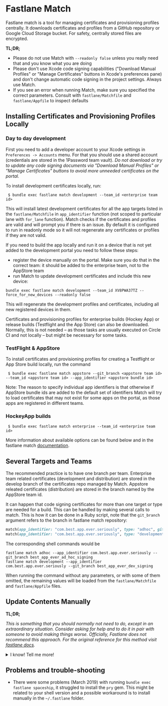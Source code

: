 Fastlane Match
==============

Fastlane match is a tool for managing certificates and provisioning profiles centrally. It downloads certificates and profiles from a GitHub repository or Google Cloud Storage bucket. For safety, centrally stored files are encrypted.

**TL;DR;**

- Please do not use Match with `--readonly false` unless you really need that and you know what you are doing
- Please don't use Xcode code signing capabilities ("Download Manual Profiles" or "Manage Certificates" buttons in Xcode's preferences pane) and don't change automatic code signing in the project settings. Always use Match.
- If you see an error when running Match, make sure you specified the correct parameters. Consult with `fastlane/Matchfile` and `fastlane/Appfile` to inspect defaults

## Installing Certificates and Provisioning Profiles Locally

### Day to day development

First you need to add a developer account to your Xcode settings in `Preferences -> Accounts` menu. For that you should use a shared account (credentials are stored in the 1Password team vault). _Do not download or try to update any code signing documents via "Download Manual Profiles" or "Manage Certificates" buttons to avoid more unneeded certificates on the portal._

To install development certificates locally, run:

```shell
 $ bundle exec fastlane match development --team_id <enterprise team id>
```

This will install latest development certificates for all the app targets listed in the `fastlane/Matchfile` in `app_identifier` function (not scoped to particular lane with `for_lane` function). 
Match checks if the certificates and profiles are valid and will prompt you if there is an issue. By default it is configured to run in readonly mode so it will not regenerate any certificates or profiles if they are not valid.

If you need to build the app locally and run it on a device that is not yet added to the development portal you need to follow these steps:

- register the device manually on the portal. Make sure you do that in the correct team: it should be added to the enterprise team, not to the AppStore team
- run Match to update development certificates and include this new device:

```
bundle exec fastlane match development --team_id XV8PWA37TZ --force_for_new_devices --readonly false
```

This will regenerate the development profiles and certificates, including all new registered devices in them.

Certificates and provisioning profiles for enterprise builds (Hockey App) or release builds (Testflight and the App Store) can also be downloaded. Normally, this is not needed – as those tasks are usually executed on Circle CI and not locally – but might be necessary for some tasks.

### TestFlight & AppStore

To install certificates and provisioning profiles for creating a Testflight or App Store build locally, run the command

```shell
 $ bundle exec fastlane match appstore --git_branch <appstore team id> --team_id <appstore team id> --app_identifier <appstore bundle id>
```

Note: The reason to specify individual app identifiers is that otherwise if AppStore bundle ids are added to the default set of identifiers Match will try to load certificates that may not exist for some apps on the portal, as those apps are registered in different teams.

### HockeyApp builds

```shell
 $ bundle exec fastlane match enterprise --team_id <enterprise team id>
```

More information about available options can be found below and in the fastlane match [documentation](https://docs.fastlane.tools/actions/match/).

## Several Targets and Teams

The recommended practice is to have one branch per team. Enterprise team related certificates (development and distribution) are stored in the develop branch of the certificates repo managed by Match. Appstore releated certificates (distribution) are stored in the branch named by the AppStore team id.

It can happen that code signing certificates for more than one target or type are needed for a build. This can be handled by making several calls to match. This is how it can be done in a Ruby script, note that the `git_branch` argument refers to the branch in fastlane match repository:

```ruby
match(app_identifier: "com.best.app.ever.seriously", type: "adhoc", git_branch: "best_app_ever_ad_hoc_signing")
match(app_identifier: "com.best.app.ever.seriously", type: "development", git_branch: "best_app_ever_dev_signing")
```

The corresponding shell commands would be

```shell
fastlane match adhoc --app_identifier com.best.app.ever.seriously --git_branch best_app_ever_ad_hoc_signing
fastlane match development --app_identifier com.best.app.ever.seriously --git_branch best_app_ever_dev_signing
```

When running the command without any parameters, or with some of them omitted, the remaining values will be loaded from the `fastlane/Matchfile`  and `fastlane/Appfile` files.

## Update Contents Manually

**TL;DR;**

_This is something that you should normally not need to do, except in an extraordinary situation. Consider asking for help and to do it in pair with someone to avoid making things worse. Officially, Fastlane does not recommend this approach. For the original reference for this method visit [fastlane docs](https://docs.fastlane.tools/advanced/other/#manually-manage-the-fastlane-match-repo)._

<details>
<summary>I know! Tell me more!</summary>

Apple does not allow more than two distribution certificates per account, so it can happen that fastlane match cannot create a new distribution certificate and is unable to figure out which existing certificate to link with a new provisioning profile. Fastlane match provides a utility for revoking and deleting all existing certificates and provisioning profiles and replace them with new ones generated by fastlane match. This is, however, not always advisable. Nuking existing enterprise certificates can be a really bad idea as in house apps (that is, hockey app builds) will stop working. It does not affect builds submitted to TestFlight or AppStore in any way.

Since the files in the GitHub repository are encrypted they cannot be updated directly. Fastlane match provides a couple of helper functions. To clone the repository, open a ruby console and call `Match::GitHelper.clone`. Babylon specific credentials can be found in the iOS 1Password vault.

```shell
$ bundle console
irb(main):001:0> require 'match'
=> true
irb(main):002:0> branch = 'build_target'
=> "build_target"
irb(main):003:0> git_url = 'https://github.com/path/to/fastlane/match/repo'
=> "https://github.com/path/to/fastlane/match/repo"
irb(main):004:0> shallow_clone = false
=> false
irb(main):005:0> password = 'long-and-super-secret'
=> "long-and-super-secret"
irb(main):006:0> workspace = Match::GitHelper.clone(git_url, shallow_clone, manual_password: password, branch: branch)
[14:22:10]: Cloning remote git repo…
[14:22:10]: If cloning the repo takes too long, you can use the `clone_branch_directly` option in match.
[14:22:12]: Checking out branch build_target…
[14:22:12]: 🔓  Successfully decrypted certificates repo
=> "/var/folders/8k/r0x0ys_927q8vq5_tq01ntjd2b03m3/T/d20190228-92193-16w4fz2"
```
 
Open another terminal session and navigate to the folder name returned by `Match::GitHelper.clone`. Once all edits are complete, return to the ruby console. Beware that you must let fastlane match commit the changes that have been made. If you try to commit changes manually they will not be encrypted correctly.

```shell
irb(main):007:0> commit_message = 'Updated provisioning profiles as required.'
=> "Updated provisioning profiles as required.”
irb(main):008:> Match::GitHelper.commit_changes(workspace, commit_message, git_url, branch)
[14:28:44]: 🔒  Successfully encrypted certificates repo
[14:28:44]: Pushing changes to remote git repo…
=> nil
```

It can be convenient to store the password in the environment hash

```shell
irb(main):008:> ENV[“MATCH_PASSWORD"] = 'long-and-super-secret'
```

The password itself can be found in the iOS team 1Password vault. Note that this is the password for the encryption key, not a password for accessing iTunes connect.

Certificates are stored in three folders

```shell
 certs/development
 certs/distribution
 certs/enterprise
```

It might be necessary to manually make a certificate available in both the enterprise and distribution folder. Copying the files did not work (February 2019), but adding a soft link did.

Fastlane match expects the filename for the .p12 and .cer to be `certificate id`.p12 and `certificate id`.cer, whereas manually generated certificates that have been downloaded from the developer portal are named `team id`.cer and `team id`.p12.

## Accessing Apple Developer Portal with fastlane spaceship

Fastlane has a utility for interacting with Apple Developer Portal and the App Store Connect API called [spaceship](https://github.com/fastlane/fastlane/tree/master/spaceship).

The certificate id can be found by inspecting the certificate in the spaceship playground.

```shell
$ fastlane spaceship
…
Username: apple_developer_id@icloud.com
Logging into to iTunes Connect (apple_developer_id@icloud.com)...
Successfully logged in to iTunes Connect
Logging into the Developer Portal (apple_developer_id@icloud.com)...
Successfully logged in to the Developer Portal
---------------------------------------
| Welcome to the spaceship playground |
---------------------------------------
Enter docs to open up the documentation
Enter exit to exit the spaceship playground
Enter _ to access the return value of the last executed command
Just enter the commands and confirm with Enter
[1] pry(#<Spaceship::Playground>)> certificates = Spaceship::Portal.certificate.all
The current user is in 2 teams. Pass a team ID or call `select_team` to choose a team. Using the first one for now.
=> [<Spaceship::Portal::Certificate::Development
        id="CV89FKERTS",
        name="iOS Development",
        status="Issued",
        created=2018-03-05 20:54:38 UTC,
        expires=2019-03-05 20:44:38 UTC,
        owner_type="teamMember",
        owner_name="Latosius Silversong",
        owner_id="BH9RFFETSAS",
        type_display_id="6FG4WEDART",
        can_download=true>,
...
```

Fastlane spaceship will prompt for a password for the apple id to log in to iTunes connect if it is not available.
It seems that fastlane match cannot always figure out when to re-use an existing certificate (February 2019) for a new provisioning profile.

Provisioning profiles are stored in

```shell
profiles/adhoc
profiles/appstore
profiles/development
profiles/enterprise
```

Fastlane match requires that provisioning profiles are named AdHoc_`bundle identifier`.mobileprovision, AppStore_`bundle identifier`.mobileprovision, Development_`bundle identifier`.mobileprovision or InHouse_`bundle identifier`.mobileprovision.

</details>

## Problems and trouble-shooting

- There were some problems (March 2019) with running `bundle exec fastlane spaceship`, it struggled to install the `pry` gem. This might be related to your shell version and a possible workaround is to install manually in the `~/.fastlane` folder.
